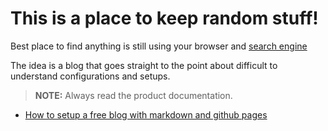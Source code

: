 
# This is a place to keep random **stuff!**

Best place to find anything is still using your browser and [search engine][googlelink]

The idea is a blog that goes straight to the point about difficult to understand configurations and setups.

> **NOTE:** Always read the product documentation.

- [How to setup a free blog with markdown and github pages](https://obiordu.github.io/how-to-setup-a-free-blog-with-markdown-and-github-pages)

[googlelink]: <https://google.com>
